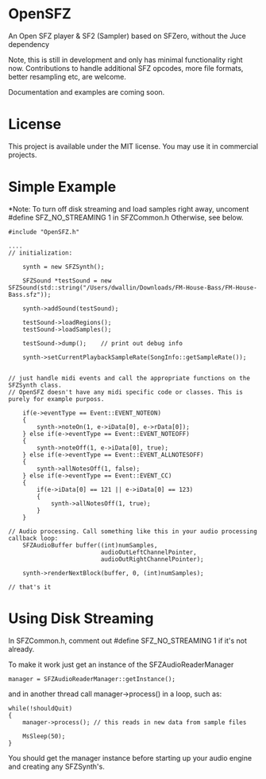 OpenSFZ
=======

An Open SFZ player & SF2 (Sampler) based on SFZero, without the Juce dependency

Note, this is still in development and only has minimal functionality right now. 
Contributions to handle additional SFZ opcodes, more file formats, better resampling etc, are welcome.

Documentation and examples are coming soon.

License
=======

This project is available under the MIT license. You may use it in commercial projects.

Simple Example
==============

*Note: To turn off disk streaming and load samples right away, uncoment #define SFZ_NO_STREAMING 1 in SFZCommon.h
Otherwise, see below.
    
    #include "OpenSFZ.h"
    
    ....
    // initialization:
    
        synth = new SFZSynth();
        
        SFZSound *testSound = new SFZSound(std::string("/Users/dwallin/Downloads/FM-House-Bass/FM-House-Bass.sfz"));
    
        synth->addSound(testSound);

        testSound->loadRegions();
        testSound->loadSamples();

        testSound->dump();    // print out debug info
        
        synth->setCurrentPlaybackSampleRate(SongInfo::getSampleRate());
    
  
    // just handle midi events and call the appropriate functions on the SFZSynth class. 
    // OpenSFZ doesn't have any midi specific code or classes. This is purely for example purposs.
    
        if(e->eventType == Event::EVENT_NOTEON)
        {
            synth->noteOn(1, e->iData[0], e->rData[0]);
        } else if(e->eventType == Event::EVENT_NOTEOFF)
        {
            synth->noteOff(1, e->iData[0], true);
        } else if(e->eventType == Event::EVENT_ALLNOTESOFF)
        {
            synth->allNotesOff(1, false);
        } else if(e->eventType == Event::EVENT_CC)
        {
            if(e->iData[0] == 121 || e->iData[0] == 123)
            {
                synth->allNotesOff(1, true);
            }
        }
    
    // Audio processing. Call something like this in your audio processing callback loop: 
        SFZAudioBuffer buffer((int)numSamples,
                              audioOutLeftChannelPointer,
                              audioOutRightChannelPointer);
        
        synth->renderNextBlock(buffer, 0, (int)numSamples);
        
    // that's it
    
Using Disk Streaming
====================

In SFZCommon.h, comment out #define SFZ_NO_STREAMING 1 if it's not already.
    
To make it work just get an instance of the SFZAudioReaderManager

    manager = SFZAudioReaderManager::getInstance();
    
and in another thread call manager->process() in a loop, such as:
    
    while(!shouldQuit)
    {
        manager->process(); // this reads in new data from sample files 
        
        MsSleep(50);
    }
    
You should get the manager instance before starting up your audio engine and creating any SFZSynth's.


